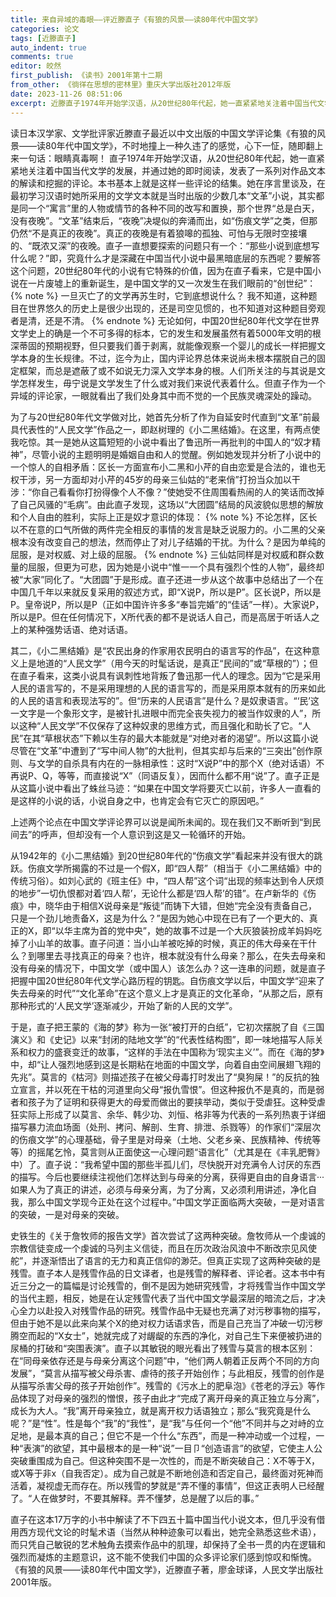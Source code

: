 ```yaml
---
title: 来自异域的毒眼——评近滕直子《有狼的风景——读80年代中国文学》
categories: 论文
tags: [近滕直子]
auto_indent: true
comments: true
editor: 皎然
first_publish: 《读书》2001年第十二期
from_other: 《徜徉在思想的密林里》重庆大学出版社2012年版
date: 2023-11-26 08:51:06
excerpt: 近滕直子1974年开始学汉语，从20世纪80年代起，她一直紧紧地关注着中国当代文学的发展，并通过她的即时阅读，发表了一系列对作品文本的解读和挖掘的评论。本书基本上就是这样一些评论的结集。她在序言里谈及，在最初学习汉语时她所采用的文学文本就是当时出版的少数几本“文革”小说，其实都是同一个“寓言”里的人物或情节的各种不同的改写和置换，那个世界“总是白天，没有夜晚”。“文革”结束后，“夜晚”决堤似的奔涌而出，如“伤痕文学”之类，但那仍然“不是真正的夜晚”。真正的夜晚是有着狼嗥的孤独、可怕与无限时空接壤的、“既浓又深”的夜晚。直子一直想要探索的问题只有一个：“那些小说到底想写什么呢？”即，究竟什么才是深藏在中国当代小说中最黑暗底层的东西呢？
---
```

读日本汉学家、文学批评家近滕直子最近以中文出版的中国文学评论集《有狼的风景——读80年代中国文学》，不时地撞上一种久违了的感觉，心下一怔，随即翻上来一句话：眼睛真毒啊！
直子1974年开始学汉语，从20世纪80年代起，她一直紧紧地关注着中国当代文学的发展，并通过她的即时阅读，发表了一系列对作品文本的解读和挖掘的评论。本书基本上就是这样一些评论的结集。她在序言里谈及，在最初学习汉语时她所采用的文学文本就是当时出版的少数几本“文革”小说，其实都是同一个“寓言”里的人物或情节的各种不同的改写和置换，那个世界“总是白天，没有夜晚”。“文革”结束后，“夜晚”决堤似的奔涌而出，如“伤痕文学”之类，但那仍然“不是真正的夜晚”。真正的夜晚是有着狼嗥的孤独、可怕与无限时空接壤的、“既浓又深”的夜晚。直子一直想要探索的问题只有一个：“那些小说到底想写什么呢？”即，究竟什么才是深藏在中国当代小说中最黑暗底层的东西呢？要解答这个问题，20世纪80年代的小说有它特殊的价值，因为在直子看来，它是中国小说在一片废墟上的重新诞生，是中国文学的又一次发生在我们眼前的“创世纪”：
{% note  %}
一旦灭亡了的文学再苏生时，它到底想说什么？
我不知道，这种题目在世界悠久的历史上是很少出现的，还是司空见惯的，也不知道对这种题目旁观者是清，还是不清。
{% endnote %}
无论如何，中国20世纪80年代文学在世界文学史上的确是一个不可多得的标本，它的发生和发展虽然有着5000年文明的根深蒂固的预期视野，但只要我们善于剥离，就能像观察一个婴儿的成长一样把握文学本身的生长规律。不过，迄今为止，国内评论界总体来说尚未根本摆脱自己的固定框架，而总是遮蔽了或不如说无力深入文学本身的根。人们所关注的与其说是文学怎样发生，毋宁说是文学发生了什么或对我们来说代表着什么。但直子作为一个异域的评论家，一眼就看出了我们处身其中而不觉的一个民族灵魂深处的躁动。

为了与20世纪80年代文学做对比，她首先分析了作为自延安时代直到“文革”前最具代表性的“人民文学”作品之一，即赵树理的《小二黑结婚》。在这里，有两点使我吃惊。其一是她从这篇短短的小说中看出了鲁迅所一再批判的中国人的“奴才精神”，尽管小说的主题明明是婚姻自由和人的觉醒。例如她发现并分析了小说中的一个惊人的自相矛盾：区长一方面宣布小二黑和小芹的自由恋爱是合法的，谁也无权干涉，另一方面却对小芹的45岁的母亲三仙姑的“老来俏”打扮当众加以干涉：“你自己看看你打扮得像个人不像？”使她受不住周围看热闹的人的笑话而改掉了自己风骚的“毛病”。由此直子发现，这场以“大团圆”结局的风波貌似思想的解放和个人自由的胜利，实际上正是奴才意识的体现：
{% note %}
不论怎样，区长以不在意的口气所做的两件完全相反的事情的发言是缺乏说服力的。小二黑的父亲根本没有改变自己的想法，然而停止了对儿子结婚的干扰。为什么？是因为单纯的屈服，是对权威、对上级的屈服。
{% endnote %}
三仙姑同样是对权威和群众数量的屈服，但更为可悲，因为她是小说中“惟一一个具有强烈个性的人物”，最终却被“大家”同化了。“大团圆”于是形成。直子还进一步从这个故事中总结出了一个在中国几千年以来就反复采用的叙述方式，即“X说P，所以是P”。区长说P，所以是P。皇帝说P，所以是P（正如中国许许多多“奉旨完婚”的“佳话”一样）。大家说P，所以是P。但在任何情况下，X所代表的都不是说话人自己，而是高居于听话人之上的某种强势话语、绝对话语。

其二，《小二黑结婚》是“农民出身的作家用农民明白的语言写的作品”，在这种意义上是地道的“人民文学”（用今天的时髦话说，是真正“民间的”或“草根的”）；但在直子看来，这类小说具有讽刺性地背叛了鲁迅那一代人的理念。因为“它是采用人民的语言写的，不是采用理想的人民的语言写的，而是采用原本就有的历来如此的人民的语言和表现法写的”。但“历来的人民语言”是什么？是奴隶语言。“‘民’这一文字是一个象形文字，是被针扎进眼中而完全丧失视力的被当作奴隶的人”，所以这种“人民文学”不仅保存了这种奴隶的思维方式，而且强化和助长了它。“人民”在其“草根状态”下赖以生存的最大本能就是“对绝对者的渴望”。所以这篇小说尽管在“文革”中遭到了“写中间人物”的大批判，但其实却与后来的“三突出”创作原则、与文学的自杀具有内在的一脉相承性：这时“X说P”中的那个X（绝对话语）不再说P、Q，等等，而直接说“X”（同语反复），因而什么都不用“说”了。直子正是从这篇小说中看出了蛛丝马迹：“如果在中国文学将要灭亡以前，许多人一直看的是这样的小说的话，小说自身之中，也肯定会有它灭亡的原因吧。”

上述两个论点在中国文学评论界可以说是闻所未闻的。现在我们又不断听到“到民间去”的呼声，但却没有一个人意识到这是又一轮循环的开始。

从1942年的《小二黒结婚》到20世纪80年代的“伤痕文学”看起来并没有很大的跳跃。伤痕文学所揭露的不过是一个假X，即“四人帮”（相当于《小二黑结婚》中的传统习俗）。如刘心武的《班主任》中，“四人帮”这个词“出现的频率达到令人厌烦的地步”一切仇恨都对着‘四人帮’，无论什么都是‘四人帮’的错”。在卢新华的《伤痕》中，晓华由于相信X说母亲是“叛徒”而铸下大错，但她“完全没有责备自己，只是一个劲儿地责备X，这是为什么？”是因为她心中现在已有了一个更大的、真正的X，即“以华主席为首的党中央”，她的故事不过是一个大灰狼装扮成羊妈妈吃掉了小山羊的故事。直子问道：当小山羊被吃掉的时候，真正的伟大母亲在干什么？到哪里去寻找真正的母亲？也许，根本就没有什么母亲？那么，在失去母亲和没有母亲的情况下，中国文学（或中国人）该怎么办？这一连串的问题，就是直子把握中国20世纪80年代文学心路历程的钥匙。自伤痕文学以后，中国文学“迎来了失去母亲的时代”“文化革命”在这个意义上才是真正的文化革命，“从那之后，原有那种形式的‘人民文学’逐渐减少，开始了新的人民的文学”。

于是，直子把王蒙的《海的梦》称为一张“被打开的白纸”，它初次摆脱了自《三国演义》和《史记》以来“封闭的陆地文学”的“代表性结构图”，即一味地描写人际关系和权力的盛衰变迁的故事，“这样的手法在中国称为‘现实主义’”。而在《海的梦》中，却“让人强烈地感到这是长期粘在地面的中国文学，向着自由空间展翅飞翔的先兆”。莫言的《枯河》则描述孩子在被父母毒打时发出了“臭狗屎！”的反抗的独立宣言，并以死在干枯的河道里向父母“报仇雪恨”。但这种报仇不是真的，而是弱者和孩子为了证明和获得更大的母爱而做出的要挟举动，类似于受虐狂。这种受虐狂实际上形成了以莫言、余华、韩少功、刘恒、格非等为代表的一系列热衷于详细描写暴力流血场面（处刑、拷问、解剖、生育、排泄、杀戮等）的作家们“深层次的伤痕文学”的心理基础，骨子里是对母亲（土地、父老乡亲、民族精神、传统等等）的摇尾乞怜，莫言则从正面使这一心理问题“语言化”（尤其是在《丰乳肥臀》中）了。直子说：“我希望中国的那些半孤儿们，尽快脱开对充满令人讨厌的东西的描写。今后也要继续注视他们怎样达到与母亲的分离，获得更自由的自身语言···如果人为了真正的讲述，必须与母亲分离，为了分离，又必须利用讲述，净化自我，那么中国文学现今正处在这个过程中。”中国文学正面临两大突破，一是对语言的突破，一是对母亲的突破。

史铁生的《关于詹牧师的报告文学》首次尝试了这两种突破。詹牧师从一个虔诚的宗教信徒变成一个虔诚的马列主义信徒，而且在历次政治风浪中不断改宗见风使舵”，并逐渐悟出了语言的无力和真正信仰的渺茫。但真正实现了这两种突破的是残雪。直子本人是残雪作品的日文译者，也是残雪的解释者、评论者。这本书中有近三分之一的篇幅是讨论残雪的，倒不是因为她研究残雪，才将残雪当作中国文学的当代主题，相反，她是在认定残雪代表了当代中国文学最深层的暗流之后，才决心全力以赴投入对残雪作品的研究。残雪作品中无疑也充满了对污秽事物的描写，但由于她不是以此来向某个X的绝对权力话语求告，而是自己充当了冲破一切污秽腾空而起的“X女士”，她就完成了对龌龊的东西的净化，对自己生下来便被扔进的尿桶的打破和“突围表演”。直子以其敏锐的眼光看出了残雪与莫言的根本区别：在“同母亲依存还是与母亲分离这个问题”中，“他们两人朝着正反两个不同的方向发展”，“莫言从描写被父母杀害、虐待的孩子开始创作；与此相反，残雪的创作是从描写杀害父母的孩子开始创作”。残雪的《污水上的肥阜泡》《苍老的浮云》等作品体现了对母亲的强烈的憎恨，孩子由此才“完成了离开母亲的真正独立与分离”，成长为大人。“我”离开母亲独立，就是离开权力话语独立；那么“我究竟是什么呢？”是“性”。性是每个“我”的“我性”，是“我”与任何一个“他”不同并与之对峙的立足地，是最本真的自己；但它不是一个什么“东西”，而是一种冲动或一个过程，一种“表演”的欲望，其中最根本的是一种“说”一目卩“创造语言”的欲望，它使主人公突破重围成为自己。但这种突围不是一次性的，而是不断突破自己：X不等于X，或X等于非x（自我否定）。成为自己就是不断地创造和否定自己，最终面对死神而活着，凝视虚无而存在。所以残雪的梦就是“弄不懂的事情”，但这正表明人已经醒了。“人在做梦时，不要其解释。弄不懂梦，总是醒了以后的事。”

直子在这本17万字的小书中解读了不下四五十篇中国当代小说文本，但几乎没有借用西方现代文论的时髦术语（当然从种种迹象可以看出，她完全熟悉这些术语），而只凭自己敏锐的艺术触角去摸索作品中的肌理，却保持了全书一贯的内在逻辑和强烈而凝炼的主题意识，这不能不使我们中国的众多评论家们感到惊叹和惭愧。
《有狼的风景——读80年代中国文学》，近滕直子著，廖金球译，人民文学出版社2001年版。
